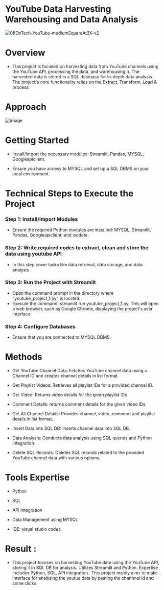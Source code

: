 # YouTube Data Harvesting Warehousing and Data Analysis
![08OnTech-YouTube-mediumSquareAt3X-v2](https://github.com/AK1612/DS-_projects/assets/159476917/7da700ab-fd28-4b6c-b25a-e48056e7f3f1)


# Overview

 - This project is focused on harvesting data from YouTube channels using the YouTube API, processing the data, and warehousing it. The harvested data is stored in a SQL database for in-depth data analysis. The project's core functionality relies on the Extract, Transform, Load & process.

# Approach 
![image](https://github.com/user-attachments/assets/3a3e4454-b03c-429c-b3f8-c692d070ce8d)

 
# Getting Started

  - Install/Import the necessary modules: Streamlit, Pandas, MYSQL, Googleapiclient.
    
  - Ensure you have access to MYSQL and set up a SQL DBMS on your local environment.

# Technical Steps to Execute the Project

### Step 1: Install/Import Modules

   - Ensure the required Python modules are installed: MYSQL, Streamlit, Pandas, Googleapiclient, and Isodate.

### Step 2: Write required codes to extract, clean and store the data using youtube API

   - In this step cover tasks like data retrieval, data storage, and data analysis

### Step 3: Run the Project with Streamlit

   - Open the command prompt in the directory where "youtube_project_1.py" is located.
   - Execute the command: streamlit run youtube_project_1.py. This will open a web browser, such as Google Chrome, displaying the project's user interface.

### Step 4: Configure Databases

   - Ensure that you are connected to MYSQL DBMS.

# Methods

   - Get YouTube Channel Data: Fetches YouTube channel data using a Channel ID and creates channel details in list format.
     
   - Get Playlist Videos: Retrieves all playlist IDs for a provided channel ID.
     
   - Get Video: Returns video details for the given playlist IDs
    
   - Comment Details: returns comment details for the given video IDs.
     
   - Get All Channel Details: Provides channel, video, comment and playlist details in list format.
     
   - Insert Data into SQL DB: Inserts channel data into SQL DB.
     
   - Data Analysis: Conducts data analysis using SQL queries and Python integration.
     
   - Delete SQL Records: Deletes SQL records related to the provided YouTube channel data with various options.

# Tools Expertise 

   - Python
     
   - SQL
     
   - API Integration
     
   - Data Management using MYSQL
     
   - IDE: visual studio codes

# Result :

   - This project focuses on harvesting YouTube data using the YouTube API, storing it in SQL DB for analysis. Utilizes Streamlit and Python. Expertise includes Python, SQL, API integration . This project mainly aims to make interface for analysing the youtue data by pasting the channnel id and some clicks

